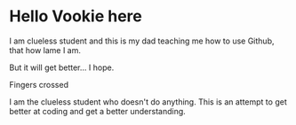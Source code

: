 
# Hello Vookie here

I am clueless student and this is my dad teaching me how to use Github, that how lame I am.

But it will get better... I hope.

Fingers crossed

I am the clueless student who doesn't do anything. This is an attempt to get better at coding and get a better understanding.
